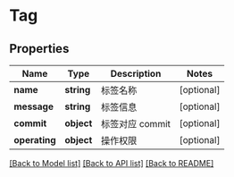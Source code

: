 # Tag

## Properties

Name | Type | Description | Notes
------------ | ------------- | ------------- | -------------
**name** | **string** | 标签名称 | [optional] 
**message** | **string** | 标签信息 | [optional] 
**commit** | **object** | 标签对应 commit | [optional] 
**operating** | **object** | 操作权限 | [optional] 

[[Back to Model list]](../../README.md#documentation-for-models) [[Back to API list]](../../README.md#documentation-for-api-endpoints) [[Back to README]](../../README.md)


